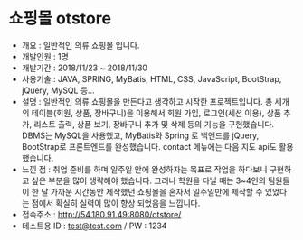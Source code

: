 # 쇼핑몰 otstore
- 개요 : 일반적인 의류 쇼핑몰 입니다.
- 개발인원 : 1명
- 개발기간 : 2018/11/23 ~ 2018/11/30
- 사용기술 : JAVA, SPRING, MyBatis, HTML, CSS, JavaScript, BootStrap, jQuery, MySQL 등...
- 설명 : 일반적인 의류 쇼핑몰을 만든다고 생각하고 시작한 프로젝트입니다. 총 세개의 테이블(회원, 상품, 장바구니)을 이용해서 회원 가입, 로그인(세션 이용), 상품 추가, 리스트 출력, 상품 보기, 장바구니 추가 및 삭제 등의 기능을 구현했습니다. DBMS는 MySQL을 사용했고, MyBatis와 Spring 로 백엔드를 jQuery, BootStrap로 프론트엔드를 완성했습니다. contact 메뉴에는 다음 지도 api도 활용했습니다.
- 느낀 점 : 취업 준비를 하며 일주일 안에 완성하자는 목표로 작업을 하다보니 구현하고 싶은 부분을 많이 생략해야 했습니다. 그러나 학원을 다닐 때는 3~4인의 팀원들이 한 달 가까운 시간동안 제작했던 쇼핑몰을 혼자서 일주일만에 제작할 수 있었다는 점에서 확실히 실력이 많이 향상 되었음을 느낍니다. 
- 접속주소 : http://54.180.91.49:8080/otstore/
- 테스트용 ID : test@test.com / PW : 1234